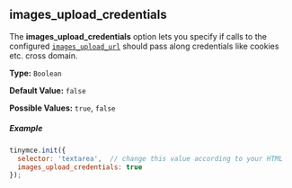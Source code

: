 ## images_upload_credentials


The **images_upload_credentials** option lets you specify if calls to the configured [`images_upload_url`](images-upload-url) should pass along credentials like cookies etc. cross domain.

**Type:** `Boolean`

**Default Value:** `false`

**Possible Values:** `true`, `false`

##### Example

```js
tinymce.init({
  selector: 'textarea',  // change this value according to your HTML
  images_upload_credentials: true
});
```

